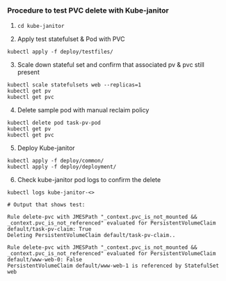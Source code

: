 ### Procedure to test PVC delete with Kube-janitor

1. `cd kube-janitor`

2. Apply test statefulset & Pod with PVC
```
kubectl apply -f deploy/testfiles/
```

3. Scale down stateful set and confirm that associated pv & pvc still present
```
kubectl scale statefulsets web --replicas=1
kubectl get pv
kubectl get pvc
```

4. Delete sample pod with manual reclaim policy
```
kubectl delete pod task-pv-pod
kubectl get pv
kubectl get pvc
```

5. Deploy Kube-janitor
```
kubectl apply -f deploy/common/
kubectl apply -f deploy/deployment/
```

6. Check kube-janitor pod logs to confirm the delete
```
kubectl logs kube-janitor-<>

# Output that shows test:

Rule delete-pvc with JMESPath "_context.pvc_is_not_mounted && _context.pvc_is_not_referenced" evaluated for PersistentVolumeClaim default/task-pv-claim: True
Deleting PersistentVolumeClaim default/task-pv-claim..

Rule delete-pvc with JMESPath "_context.pvc_is_not_mounted && _context.pvc_is_not_referenced" evaluated for PersistentVolumeClaim default/www-web-0: False
PersistentVolumeClaim default/www-web-1 is referenced by StatefulSet web
```
